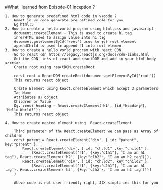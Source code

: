 
#What i learned from Episode-01 Inception ?

    1. How to generate predefined html code in vscode ?
        Emmet in vs code generate pre defined code for you
        Eg html:5
    2. How to create a hello world program using html,css and javascript
        document.createElement - This is used to create h1 tag
        innerHTML used to assign value into h1 tag
        document.getelementById('root') used to get root element
        appendChild is used to append h1 into root element 
    3. How to create a hello world program with react CDN
        Go to react cdn https://legacy.reactjs.org/docs/cdn-links.html
        Get the CDN links of react and reactDOM and add in your html body section 
        Create root using reactDOM.createRoot
        
        const root = ReactDOM.createRoot(document.getElementById('root'))
        This returns react object 
          
        Create Element using React.createElement which accept 3 parameters 
        Tag Name
        Attributes as object 
        Children or Value 
        Eg. const heading = React.createElement('h1', {id:"heading"}, 'Hello World!');
        This returns react object 
          
    4. How to create nested element using  React.createElement  

        Third parameter of the React.createElement we can pass as Array of children 
        const parent = React.createElement('div', { id: "parent", key:"parent" }, [
            React.createElement('div', { id: "child1" ,key:"child1" },
                [React.createElement('h1', {key:"c1h1"}, "I am an h1 tag"), React.createElement('h2', {key:"c1h2"}, "I am an h2 tag")]),
            React.createElement('div', { id: "child2", key:"child2" },
                [React.createElement('h1', {key:"c2h1"}, "I am an h1 tag"), React.createElement('h2', {key:"c2h2"}, "I am an h2 tag")])]
        )
        
        Above code is not user friendly right, JSX simplifies this for you         
